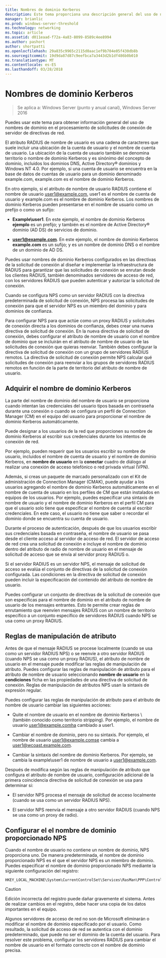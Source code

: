 ```yaml
---
title: Nombres de dominio Kerberos
description: Este tema proporciona una descripción general del uso de nombres de dominio Kerberos en la solicitud de conexión de servidor de directivas de red en Windows Server 2016 de procesamiento.
manager: brianlic
ms.prod: windows-server-threshold
ms.technology: networking
ms.topic: article
ms.assetid: d011eaad-f72a-4a83-8099-8589c4ee8994
ms.author: pashort
author: shortpatti
ms.openlocfilehash: 29a835c9965c2115d0aac1ef9b704e05f430db8b
ms.sourcegitcommit: 19d9da87d87c9eefbca7a3443d2b1df486b0b010
ms.translationtype: MT
ms.contentlocale: es-ES
ms.lasthandoff: 03/28/2018
---
```

# <a name="realm-names"></a>Nombres de dominio Kerberos

>Se aplica a: Windows Server (punto y anual canal), Windows Server 2016


Puedes usar este tema para obtener información general del uso de nombres de dominio en el procesamiento de solicitudes de conexión de servidor de directivas de red.

El atributo RADIUS de nombre de usuario es una cadena de caracteres que suele incluir una ubicación de la cuenta de usuario y el nombre de cuenta de usuario. La ubicación de la cuenta de usuario también se denomina territorio o nombre de dominio Kerberos y es sinónimo del concepto de dominio, incluidos los dominios DNS, Active Directory® dominios y Windows NT 4.0. Por ejemplo, si una cuenta de usuario se encuentra en la base de datos de cuentas de usuario para un dominio denominado example.com, example.com es el nombre de dominio Kerberos.

En otro ejemplo, si el atributo de nombre de usuario RADIUS contiene el nombre de usuario user1@example.com, user1 es el nombre de cuenta de usuario y example.com es el nombre de dominio Kerberos. Los nombres de dominio Kerberos pueden presentarse en el nombre de usuario como un prefijo o como un sufijo:

- **Example\user1**. En este ejemplo, el nombre de dominio Kerberos **ejemplo** es un prefijo; y también es el nombre de Active Directory&reg; dominio \(AD DS\) de servicios de dominio.

- **user1@example.com**. En este ejemplo, el nombre de dominio Kerberos **example.com** es un sufijo; y es un nombre de dominio DNS o el nombre de un dominio de AD DS.

Puedes usar nombres de dominio Kerberos configurados en las directivas de la solicitud de conexión al diseñar e implementar la infraestructura de RADIUS para garantizar que las solicitudes de conexión se enrutan desde los clientes RADIUS, también denominados servidores de acceso de red, con los servidores RADIUS que pueden autenticar y autorizar la solicitud de conexión.

Cuando se configura NPS como un servidor RADIUS con la directiva predeterminada de solicitud de conexión, NPS procesa las solicitudes de conexión para que el servidor NPS es un miembro del dominio y para dominios de confianza.

Para configurar NPS para que actúe como un proxy RADIUS y solicitudes de conexión directa a los dominios de confianza, debes crear una nueva directiva de solicitud de conexión. En la nueva directiva de solicitud de conexión, debes configurar el atributo de nombre de usuario con el nombre de dominio que se incluirán en el atributo de nombre de usuario de las solicitudes de conexión que quieras reenviar. También debes configurar la directiva de solicitud de conexión con un grupo de servidores RADIUS remotos. La directiva de solicitud de conexión permite NPS calcular qué solicitudes de conexión para reenviar a los grupos de servidores RADIUS remotos en función de la parte de territorio del atributo de nombre de usuario.

## <a name="acquiring-the-realm-name"></a>Adquirir el nombre de dominio Kerberos

La parte del nombre de dominio del nombre de usuario se proporciona cuando intentan las credenciales del usuario tipos basada en contraseña durante una conexión o cuando se configura un perfil de Connection Manager (CM) en el equipo del usuario para proporcionar el nombre de dominio Kerberos automáticamente.

Puede designar a los usuarios de la red que proporcionen su nombre de dominio Kerberos al escribir sus credenciales durante los intentos de conexión de red.

Por ejemplo, pueden requerir que los usuarios escribir su nombre de usuario, incluidos el nombre de cuenta de usuario y el nombre de dominio Kerberos, en **nombre de usuario** en la **conectar** cuadro de diálogo al realizar una conexión de acceso telefónico o red privada virtual (VPN).

Además, si creas un paquete de marcado personalizado con el Kit de administración de Connection Manager (CMAK), puede ayudar a los usuarios agregando el nombre de dominio Kerberos automáticamente en el nombre de cuenta de usuario en los perfiles de CM que están instalados en equipos de los usuarios. Por ejemplo, puedes especificar una sintaxis de nombre de usuario y el nombre de dominio Kerberos en el perfil CM para que el usuario solo tiene que especificar el nombre de cuenta al escribir credenciales. En este caso, el usuario no tiene que saber o recordar el dominio donde se encuentra su cuenta de usuario.

Durante el proceso de autenticación, después de que los usuarios escribir sus credenciales basada en contraseña, el nombre de usuario se pasa desde el cliente acceso al servidor de acceso de red. El servidor de acceso de red crea una solicitud de conexión e incluye el nombre de dominio dentro del atributo de radio de nombre de usuario en el mensaje de solicitud de acceso que se envía al servidor proxy RADIUS o.

Si el servidor RADIUS es un servidor NPS, el mensaje de solicitud de acceso se evalúa el conjunto de directivas de la solicitud de conexión configurada. Las condiciones en la directiva de solicitud de conexión pueden incluir la especificación del contenido del atributo de nombre de usuario.

Puedes configurar un conjunto de directivas de la solicitud de conexión que son específicas para el nombre de dominio en el atributo de nombre de usuario de los mensajes entrantes. Esto te permite crear reglas de enrutamiento que reenvíen mensajes RADIUS con un nombre de territorio específico a un conjunto específico de servidores RADIUS cuando NPS se usa como un proxy RADIUS.

## <a name="attribute-manipulation-rules"></a>Reglas de manipulación de atributo

Antes de que el mensaje RADIUS se procese localmente (cuando se usa como un servidor RADIUS NPS) o se reenvíe a otro servidor RADIUS (cuando NPS se usa como un proxy RADIUS), el atributo de nombre de usuario en el mensaje puede modificar las reglas de manipulación de atributo. Puedes configurar las reglas de manipulación de atributo para el atributo de nombre de usuario seleccionando **nombre de usuario** en la **condiciones** ficha en las propiedades de una directiva de solicitud de conexión. Reglas de manipulación de atributos NPS usan la sintaxis de expresión regular.

Puedes configurar las reglas de manipulación de atributo para el atributo de nombre de usuario cambiar las siguientes acciones:

- Quite el nombre de usuario en el nombre de dominio Kerberos \ (también conocido como territorio stripping\). Por ejemplo, el nombre de usuario user1@example.comha cambiado a user1.

- Cambiar el nombre de dominio, pero no su sintaxis. Por ejemplo, el nombre de usuario user1@example.comse cambia a user1@wcoast.example.com.

- Cambiar la sintaxis del nombre de dominio Kerberos. Por ejemplo, se cambia la example\user1 de nombre de usuario a user1@example.com.

Después de modifica según las reglas de manipulación de atributo que configura el atributo de nombre de usuario, configuración adicional de la primera coincidencia directiva de solicitud de conexión se usa para determinar si:

- El servidor NPS procesa el mensaje de solicitud de acceso localmente (cuando se usa como un servidor RADIUS NPS).

- El servidor NPS reenvía el mensaje a otro servidor RADIUS (cuando NPS se usa como un proxy de radio).

## <a name="configuring-the-the-nps-supplied-domain-name"></a>Configurar el el nombre de dominio proporcionado NPS

Cuando el nombre de usuario no contiene un nombre de dominio, NPS proporciona uno. De manera predeterminada, el nombre de dominio proporcionado NPS es el que el servidor NPS es un miembro de dominio. Puedes especificar el nombre de dominio proporcionado NPS mediante la siguiente configuración del registro:

    
    HKEY_LOCAL_MACHINE\System\CurrentControlSet\Services\RasMan\PPP\ControlProtocols\BuiltIn\DefaultDomain
    

>[!CAUTION]
>Edición incorrecta del registro puede dañar gravemente el sistema. Antes de realizar cambios en el registro, debe hacer una copia de los datos importantes en el equipo.

Algunos servidores de acceso de red no son de Microsoft eliminarán o modificar el nombre de dominio especificado por el usuario. Como resultado, la solicitud de acceso de red se autentica con el dominio predeterminado, que puede no ser el dominio de la cuenta del usuario. Para resolver este problema, configurar los servidores RADIUS para cambiar el nombre de usuario en el formato correcto con el nombre de dominio precisa.
